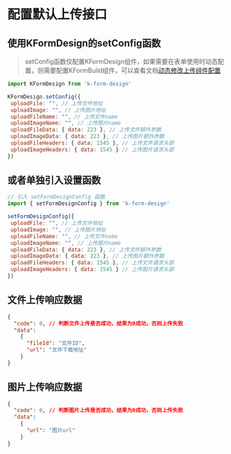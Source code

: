 # 配置默认上传接口
## 使用KFormDesign的setConfig函数

> setConfig函数仅配置KFormDesign组件，如果需要在表单使用时动态配置，则需要配置KFormBuild组件，可以查看文档[动态修改上传组件配置](/zh-cn/components/build?id=动态修改上传组件配置)

```javascript
import KFormDesign from 'k-form-design'

KFormDesign.setConfig({
 uploadFile: "", // 上传文件地址
 uploadImage: "", // 上传图片地址
 uploadFileName: "", // 上传文件name
 uploadImageName: "", // 上传图片name
 uploadFileData: { data: 223 }, // 上传文件额外参数
 uploadImageData: { data: 223 }, // 上传图片额外参数
 uploadFileHeaders: { data: 1545 }, // 上传文件请求头部
 uploadImageHeaders: { data: 1545 } // 上传图片请求头部
})
```

## 或者单独引入设置函数
```javascript
// 引入 setFormDesignConfig 函数
import { setFormDesignConfig } from 'k-form-design'

setFormDesignConfig({
 uploadFile: "", // 上传文件地址
 uploadImage: "", // 上传图片地址
 uploadFileName: "", // 上传文件name
 uploadImageName: "", // 上传图片name
 uploadFileData: { data: 223 }, // 上传文件额外参数
 uploadImageData: { data: 223 }, // 上传图片额外参数
 uploadFileHeaders: { data: 1545 }, // 上传文件请求头部
 uploadImageHeaders: { data: 1545 } // 上传图片请求头部
})
```
## 文件上传响应数据
```json
{
  "code": 0, // 判断文件上传是否成功，结果为0成功，否则上传失败
  "data":
    {
      "fileId": "文件ID",
      "url": "文件下载地址"
    }
}
```
## 图片上传响应数据
```json
{
  "code": 0, // 判断图片上传是否成功，结果为0成功，否则上传失败
  "data":
    {
      "url": "图片url"
    }
}
```

